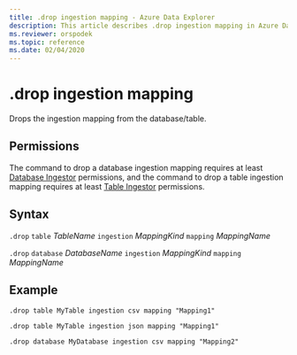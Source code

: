 ```yaml
---
title: .drop ingestion mapping - Azure Data Explorer
description: This article describes .drop ingestion mapping in Azure Data Explorer.
ms.reviewer: orspodek
ms.topic: reference
ms.date: 02/04/2020
---
```

# .drop ingestion mapping

Drops the ingestion mapping from the database/table.

## Permissions

The command to drop a database ingestion mapping requires at least [Database Ingestor](access-control/role-based-access-control.md) permissions, and the command to drop a table ingestion mapping requires at least [Table Ingestor](access-control/role-based-access-control.md) permissions.

## Syntax

`.drop` `table` *TableName* `ingestion` *MappingKind*  `mapping` *MappingName* 

`.drop` `database` *DatabaseName* `ingestion` *MappingKind*  `mapping` *MappingName* 

## Example

```kusto
.drop table MyTable ingestion csv mapping "Mapping1" 

.drop table MyTable ingestion json mapping "Mapping1" 

.drop database MyDatabase ingestion csv mapping "Mapping2" 
```
